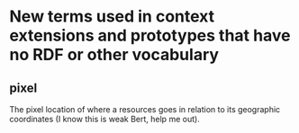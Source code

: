 # New terms used in context extensions and prototypes that have no RDF or other vocabulary

## pixel
The pixel location of where a resources goes in relation to its geographic coordinates (I know this is weak Bert, help me out).

